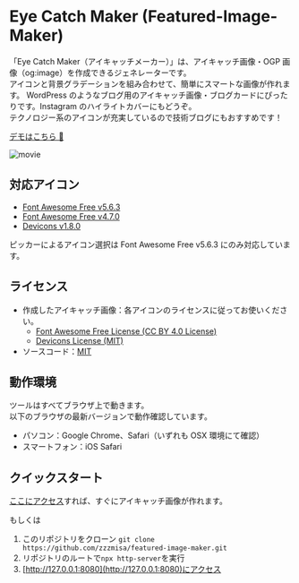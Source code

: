 # Eye Catch Maker (Featured-Image-Maker)

「Eye Catch Maker（アイキャッチメーカー）」は、アイキャッチ画像・OGP 画像（og:image）を作成できるジェネレーターです。  
アイコンと背景グラデーションを組み合わせて、簡単にスマートな画像が作れます。
WordPress のようなブログ用のアイキャッチ画像・ブログカードにぴったりです。Instagram のハイライトカバーにもどうぞ。  
テクノロジー系のアイコンが充実しているので技術ブログにもおすすめです！

[デモはこちら 👀](http://featured-image-maker.zzzmisa.com)

![movie](./img/movie.gif)

## 対応アイコン

- [Font Awesome Free v5.6.3](https://fontawesome.com/icons)
- [Font Awesome Free v4.7.0](https://fontawesome.com/v4.7.0/icons/)
- [Devicons v1.8.0](http://vorillaz.github.io/devicons/#/dafont)

ピッカーによるアイコン選択は Font Awesome Free v5.6.3 にのみ対応しています。

## ライセンス

- 作成したアイキャッチ画像：各アイコンのライセンスに従ってお使いください。
  - [Font Awesome Free License (CC BY 4.0 License)](https://fontawesome.com/license/free)
  - [Devicons License (MIT)](https://github.com/vorillaz/devicons)
- ソースコード：[MIT](https://github.com/zzzmisa/featured-image-maker/blob/master/LICENSE)

## 動作環境

ツールはすべてブラウザ上で動きます。  
以下のブラウザの最新バージョンで動作確認しています。

- パソコン：Google Chrome、Safari（いずれも OSX 環境にて確認）
- スマートフォン：iOS Safari

## クイックスタート

[ここにアクセス](http://featured-image-maker.zzzmisa.com/)すれば、すぐにアイキャッチ画像が作れます。

もしくは

1. このリポジトリをクローン `git clone https://github.com/zzzmisa/featured-image-maker.git`
2. リポジトリのルートで`npx http-server`を実行
3. [http://127.0.0.1:8080](http://127.0.0.1:8080)にアクセス
